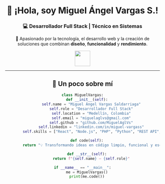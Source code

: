 <div align="center">

<h1>👋 ¡Hola, soy <b>Miguel Ángel Vargas S.</b>!</h1>
<h3>💻 Desarrollador Full Stack | Técnico en Sistemas</h3>
<p>🚀 Apasionado por la tecnología, el desarrollo web y la creación de soluciones que combinan <b>diseño</b>, <b>funcionalidad</b> y <b>rendimiento</b>.</p>

<img src="https://media.giphy.com/media/hvRJCLFzcasrR4ia7z/giphy.gif" width="50">

---

<h2>🧠 Un poco sobre mí</h2>

```python
class MiguelVargas:
    def __init__(self):
        self.name = "Miguel Ángel Vargas Saldarriaga"
        self.role = "Desarrollador Full Stack"
        self.location = "Medellín, Colombia"
        self.email = "miguelaglvs@gmail.com"
        self.github = "github.com/MiguelAglVs"
        self.linkedin = "linkedin.com/in/miguel-vargass"
        self.skills = ["React", "Node.js", "PHP", "Python", "REST API", "SQL", "Power BI"]

    def code(self):
        return "💡 Transformando ideas en código limpio, funcional y escalable."

    def __str__(self):
        return f"{self.name} — {self.role}"

if __name__ == "__main__":
    me = MiguelVargas()
    print(me.code())
```

